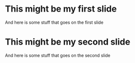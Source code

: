 # This might be my first slide

And here is some stuff that goes on the first slide

# This might be my second slide

And here is some stuff that goes on the second slide
